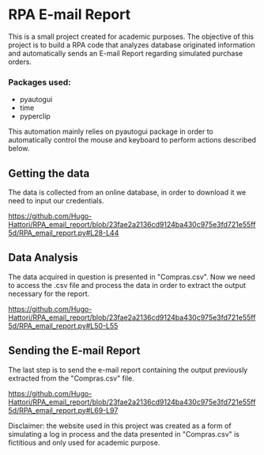 <h1>RPA E-mail Report</h1> 

<p> This is a small project created for academic purposes. The objective of this
project is to build a RPA code that analyzes database originated information and
automatically sends an E-mail Report regarding simulated purchase orders.</p>

### Packages used:
+ pyautogui
+ time
+ pyperclip

<p>This automation mainly relies on pyautogui package in order to automatically control
the mouse and keyboard to perform actions described below.</p>

## Getting the data
<p>The data is collected from an online database, in order to download it we need to
input our credentials.</p>

https://github.com/Hugo-Hattori/RPA_email_report/blob/23fae2a2136cd9124ba430c975e3fd721e55ff5d/RPA_email_report.py#L28-L44

## Data Analysis
<p>The data acquired in question is presented in "Compras.csv". Now we need to access
the .csv file and process the data in order to extract the output necessary for the report.</p>

https://github.com/Hugo-Hattori/RPA_email_report/blob/23fae2a2136cd9124ba430c975e3fd721e55ff5d/RPA_email_report.py#L50-L55

## Sending the E-mail Report
<p>The last step is to send the e-mail report containing the output previously extracted
from the "Compras.csv" file.</p>

https://github.com/Hugo-Hattori/RPA_email_report/blob/23fae2a2136cd9124ba430c975e3fd721e55ff5d/RPA_email_report.py#L69-L97

<p> Disclaimer: the website used in this project was created as a form of simulating a
log in process and the data presented in "Compras.csv" is fictitious and only used
for academic purpose.</p>